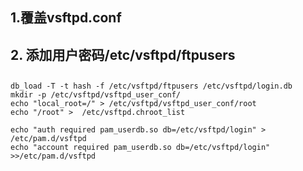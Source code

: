 
## 1.覆盖vsftpd.conf
## 2. 添加用户密码/etc/vsftpd/ftpusers
## 
```
db_load -T -t hash -f /etc/vsftpd/ftpusers /etc/vsftpd/login.db
mkdir -p /etc/vsftpd/vsftpd_user_conf/
echo "local_root=/" > /etc/vsftpd/vsftpd_user_conf/root
echo "/root" >  /etc/vsftpd.chroot_list

echo "auth required pam_userdb.so db=/etc/vsftpd/login" > /etc/pam.d/vsftpd
echo "account required pam_userdb.so db=/etc/vsftpd/login" >>/etc/pam.d/vsftpd
```
